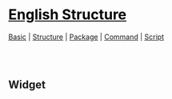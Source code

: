 <style>
.md1{margin-top: 75px;}
.md2{margin-top: 50px;}
.md3{margin-top: 25px;}
.tbl1 td#header{background-color: D1ECCF}
</style>

# [<span style="color:black;">English Structure</span>](English.md)
[Basic](English-Basic.md) | [Structure](English-Structure.md) | [Package](English-Package.md) | [Command](English-Command.md) | [Script](English-Script.md)
<div class="md1"></div>




## Widget




<div class="md1"></div>